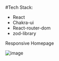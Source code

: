  #Tech Stack:
   - React
   - Chakra-ui
   - React-router-dom
   - zod-library

Responsive Homepage

![image](https://github.com/user-attachments/assets/89268072-d447-44d6-87a7-043db23b5056)
